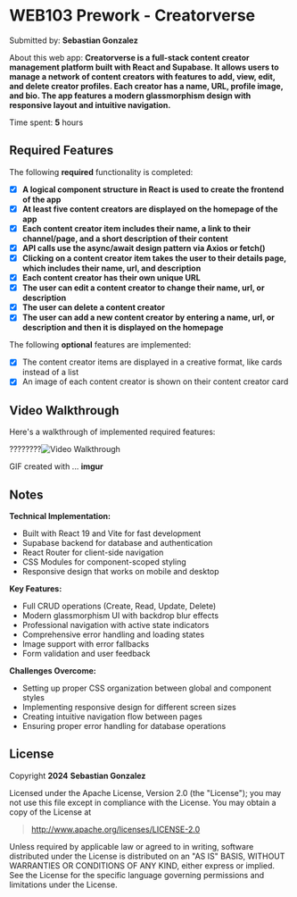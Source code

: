 # WEB103 Prework - Creatorverse

Submitted by: **Sebastian Gonzalez**

About this web app: **Creatorverse is a full-stack content creator management platform built with React and Supabase. It allows users to manage a network of content creators with features to add, view, edit, and delete creator profiles. Each creator has a name, URL, profile image, and bio. The app features a modern glassmorphism design with responsive layout and intuitive navigation.**

Time spent: **5** hours

## Required Features

The following **required** functionality is completed:

<!-- ???????????????????????? Make sure to check off completed functionality below -->
- [x] **A logical component structure in React is used to create the frontend of the app**
- [x] **At least five content creators are displayed on the homepage of the app**
- [x] **Each content creator item includes their name, a link to their channel/page, and a short description of their content**
- [x] **API calls use the async/await design pattern via Axios or fetch()**
- [x] **Clicking on a content creator item takes the user to their details page, which includes their name, url, and description**
- [x] **Each content creator has their own unique URL**
- [x] **The user can edit a content creator to change their name, url, or description**
- [x] **The user can delete a content creator**
- [x] **The user can add a new content creator by entering a name, url, or description and then it is displayed on the homepage**

The following **optional** features are implemented:

- [x] The content creator items are displayed in a creative format, like cards instead of a list
- [x] An image of each content creator is shown on their content creator card

## Video Walkthrough

Here's a walkthrough of implemented required features:

????????<img src='http://i.imgur.com/link/to/your/gif/file.gif' title='Video Walkthrough' width='' alt='Video Walkthrough' />

<!-- Replace this with whatever GIF tool you used! -->
GIF created with ...  **imgur**
<!-- Recommended tools:
[Kap](https://getkap.co/) for macOS
[ScreenToGif](https://www.screentogif.com/) for Windows
[peek](https://github.com/phw/peek) for Linux. -->

## Notes

**Technical Implementation:**
- Built with React 19 and Vite for fast development
- Supabase backend for database and authentication
- React Router for client-side navigation
- CSS Modules for component-scoped styling
- Responsive design that works on mobile and desktop

**Key Features:**
- Full CRUD operations (Create, Read, Update, Delete)
- Modern glassmorphism UI with backdrop blur effects
- Professional navigation with active state indicators
- Comprehensive error handling and loading states
- Image support with error fallbacks
- Form validation and user feedback

**Challenges Overcome:**
- Setting up proper CSS organization between global and component styles
- Implementing responsive design for different screen sizes
- Creating intuitive navigation flow between pages
- Ensuring proper error handling for database operations

## License

Copyright **2024** **Sebastian Gonzalez**

Licensed under the Apache License, Version 2.0 (the "License"); you may not use this file except in compliance with the License. You may obtain a copy of the License at

> http://www.apache.org/licenses/LICENSE-2.0

Unless required by applicable law or agreed to in writing, software distributed under the License is distributed on an "AS IS" BASIS, WITHOUT WARRANTIES OR CONDITIONS OF ANY KIND, either express or implied. See the License for the specific language governing permissions and limitations under the License.
